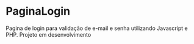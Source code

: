 # PaginaLogin
Pagina de login para validação de e-mail e senha utilizando Javascript e PHP.
Projeto em desenvolvimento
